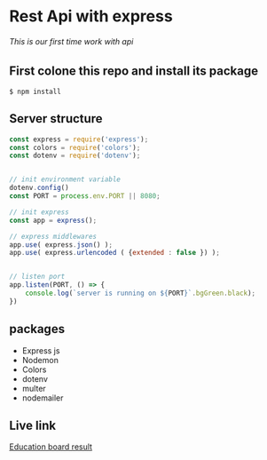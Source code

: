 # Rest Api with express

###### This is our first time work with api

## First colone this repo and install its package

```console
$ npm install
```

## Server structure

```js
const express = require('express');
const colors = require('colors');
const dotenv = require('dotenv');


// init environment variable
dotenv.config()
const PORT = process.env.PORT || 8080;

// init express
const app = express();

// express middlewares
app.use( express.json() );
app.use( express.urlencoded ( {extended : false }) );


// listen port
app.listen(PORT, () => {
    console.log(`server is running on ${PORT}`.bgGreen.black);
})

```

## packages

* Express js
* Nodemon
* Colors
* dotenv
* multer
* nodemailer

## Live link

[Education board result](http://www.educationboardresults.gov.bd/)